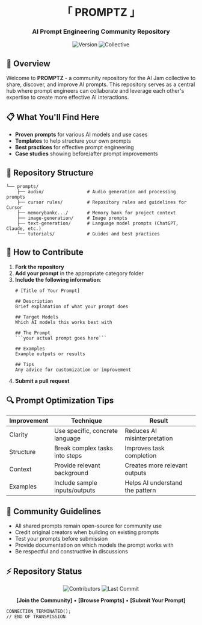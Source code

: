 <!-- PROMPTZ -->

<div align="center">
  
# 「 PROMPTZ 」

### AI Prompt Engineering Community Repository

![Version](https://img.shields.io/badge/VERSION-0.1.0-cyan?style=for-the-badge&labelColor=black&color=ff00ff)
![Collective](https://img.shields.io/badge/COMMUNITY-AI_JAM-cyan?style=for-the-badge&labelColor=black&color=00ffff)
</div>

## 🚀 Overview

Welcome to **PROMPTZ** - a community repository for the AI Jam collective to share, discover, and improve AI prompts. This repository serves as a central hub where prompt engineers can collaborate and leverage each other's expertise to create more effective AI interactions.

## 📋 What You'll Find Here

- **Proven prompts** for various AI models and use cases
- **Templates** to help structure your own prompts
- **Best practices** for effective prompt engineering
- **Case studies** showing before/after prompt improvements

## 📁 Repository Structure

```
└── prompts/
    ├── audio/                # Audio generation and processing prompts
    ├── cursor rules/         # Repository rules and guidelines for Cursor
    ├── memorybankc.../       # Memory bank for project context
    ├── image-generation/     # Image prompts 
    ├── text-generation/      # Language model prompts (ChatGPT, Claude, etc.)
    └── tutorials/            # Guides and best practices
```

## 🤝 How to Contribute

1. **Fork the repository**
2. **Add your prompt** in the appropriate category folder
3. **Include the following information**:
   ```
   # [Title of Your Prompt]
   
   ## Description
   Brief explanation of what your prompt does
   
   ## Target Models
   Which AI models this works best with
   
   ## The Prompt
   ```your actual prompt goes here```
   
   ## Examples
   Example outputs or results
   
   ## Tips
   Any advice for customization or improvement
   ```
4. **Submit a pull request**

## 🔍 Prompt Optimization Tips

| Improvement | Technique | Result |
|-------------|-----------|--------|
| Clarity | Use specific, concrete language | Reduces AI misinterpretation |
| Structure | Break complex tasks into steps | Improves task completion |
| Context | Provide relevant background | Creates more relevant outputs |
| Examples | Include sample inputs/outputs | Helps AI understand the pattern |

## 📜 Community Guidelines

- All shared prompts remain open-source for community use
- Credit original creators when building on existing prompts
- Test your prompts before submission
- Provide documentation on which models the prompt works with
- Be respectful and constructive in discussions

## ⚡ Repository Status

<div align="center">

![Contributors](https://img.shields.io/github/contributors/user/promptz?style=for-the-badge&labelColor=black&color=00ffff)
![Last Commit](https://img.shields.io/github/last-commit/user/promptz?style=for-the-badge&labelColor=black&color=ff00ff)

**[Join the Community]** • **[Browse Prompts]** • **[Submit Your Prompt]**

</div>

```
CONNECTION_TERMINATED();
// END OF TRANSMISSION
```

</div>
